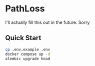 # PathLoss

I'll actually fill this out in the future. Sorry

## Quick Start
```bash
cp .env.example .env
docker compose up -d
alembic upgrade head